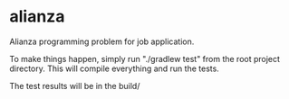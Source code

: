 alianza
=======

Alianza programming problem for job application.

To make things happen, simply run "./gradlew test" from the root project directory. This will compile everything and run the tests.

The test results will be in the build/

